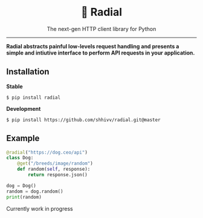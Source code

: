 <br>
<h1 align="center">
🚀 Radial
</h1>
<p align="center">
The next-gen HTTP client library for Python
</p>

***

**Radial abstracts painful low-levels request handling and presents a simple and intiutive interface to perform API requests in your application.**

## Installation

**Stable**
```
$ pip install radial
```

**Development**
```
$ pip install https://github.com/shhivv/radial.git@master
```
## Example
```py
@radial("https://dog.ceo/api")
class Dog:
    @get("/breeds/image/random")
    def random(self, response):
        return response.json()

dog = Dog()
random = dog.random()
print(random)
```

Currently work in progress